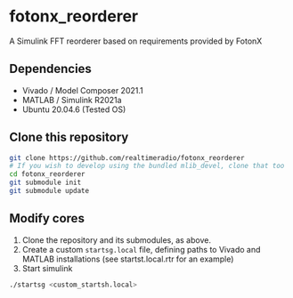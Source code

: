 # fotonx_reorderer
A Simulink FFT reorderer based on requirements provided by FotonX

## Dependencies

- Vivado / Model Composer 2021.1
- MATLAB / Simulink R2021a
- Ubuntu 20.04.6 (Tested OS)

## Clone this repository

```bash
git clone https://github.com/realtimeradio/fotonx_reorderer
# If you wish to develop using the bundled mlib_devel, clone that too
cd fotonx_reorderer
git submodule init
git submodule update
```

## Modify cores

1. Clone the repository and its submodules, as above.
2. Create a custom `startsg.local` file, defining paths to Vivado and MATLAB installations (see startst.local.rtr for an example)
3. Start simulink

  ```bash
  ./startsg <custom_startsh.local>
  ```

